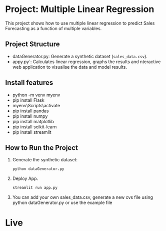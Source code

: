 # Project: Multiple Linear Regression

This project shows how to use multiple linear regression to predict Sales Forecasting as a function of multiple variables.

## Project Structure
- dataGenerator.py: Generate a synthetic dataset (`sales_data.csv`).
- appy.py`: Calculates linear regression, graphs the results and nteractive web application to visualise the data and model results.

## Install features

- python -m venv myenv
- pip install Flask
- myenv\Scripts\activate
- pip install pandas
- pip install numpy
- pip install matplotlib
- pip install scikit-learn
- pip install streamlit


## How to Run the Project
1. Generate the synthetic dataset:
   ````bash
   python dataGenerator.py

2. Deploy App.
   ````bash
   streamlit run app.py

3. You can add your own sales_data.csv, generate a new cvs file using python dataGenerator.py or use the example file

# Live

  
